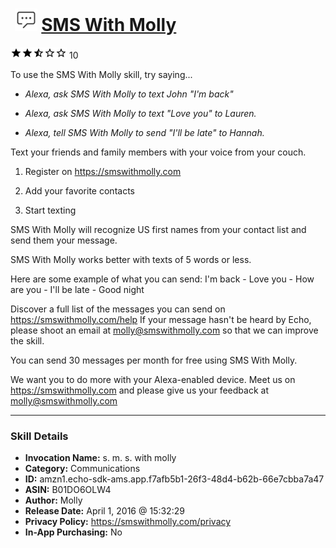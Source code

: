 # &nbsp;<img src="skill_icon" alt="SMS With Molly icon" width="36"> [SMS With Molly](http://alexa.amazon.com/#skills/amzn1.echo-sdk-ams.app.f7afb5b1-26f3-48d4-b62b-66e7cbba7a47)
![2.6 stars](../../images/ic_star_black_18dp_1x.png)![2.6 stars](../../images/ic_star_black_18dp_1x.png)![2.6 stars](../../images/ic_star_half_black_18dp_1x.png)![2.6 stars](../../images/ic_star_border_black_18dp_1x.png)![2.6 stars](../../images/ic_star_border_black_18dp_1x.png) 10

To use the SMS With Molly skill, try saying...

* *Alexa, ask SMS With Molly to text John "I'm back"*

* *Alexa, ask SMS With Molly to text "Love you" to Lauren.*

* *Alexa, tell SMS With Molly to send "I'll be late" to Hannah.*

Text your friends and family members with your voice from your couch.

1) Register on https://smswithmolly.com

2) Add your favorite contacts

3) Start texting

SMS With Molly will recognize US first names from your contact list and send them your message.

SMS With Molly works better with texts of 5 words or less.

Here are some example of what you can send:
I'm back - Love you - How are you - I'll be late - Good night 

Discover a full list of the messages you can send on https://smswithmolly.com/help
If your message hasn't be heard by Echo, please shoot an email at molly@smswithmolly.com so that we can improve the skill.

You can send 30 messages per month for free using SMS With Molly.

We want you to do more with your Alexa-enabled device. Meet us on https://smswithmolly.com and please give us your feedback at molly@smswithmolly.com

***

### Skill Details

* **Invocation Name:** s. m. s. with molly
* **Category:** Communications
* **ID:** amzn1.echo-sdk-ams.app.f7afb5b1-26f3-48d4-b62b-66e7cbba7a47
* **ASIN:** B01DO6OLW4
* **Author:** Molly
* **Release Date:** April 1, 2016 @ 15:32:29
* **Privacy Policy:** https://smswithmolly.com/privacy
* **In-App Purchasing:** No
